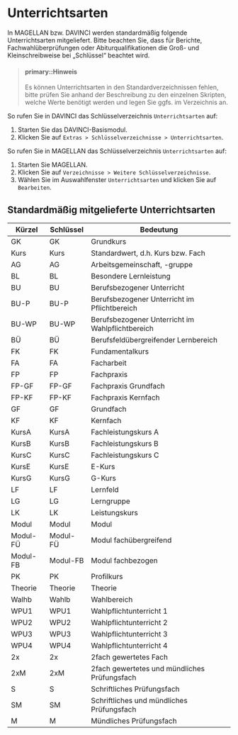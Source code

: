 # Unterrichtsarten


In MAGELLAN bzw. DAVINCI werden standardmäßig folgende Unterrichtsarten mitgeliefert. Bitte beachten Sie, dass für Berichte, Fachwahlüberprüfungen oder Abiturqualifikationen die Groß- und Kleinschreibweise bei „Schlüssel“ beachtet wird.

> #### primary::Hinweis
>
> Es können Unterrichtsarten in den Standardverzeichnissen fehlen, bitte prüfen Sie anhand der Beschreibung zu den einzelnen Skripten, welche Werte benötigt werden und legen Sie ggfs. im Verzeichnis an.

So rufen Sie in DAVINCI das Schlüsselverzeichnis `Unterrichtsarten` auf:

1. Starten Sie das DAVINCI-Basismodul.
2. Klicken Sie auf `Extras > Schlüsselverzeichnisse > Unterrichtsarten`.

So rufen Sie in MAGELLAN das Schlüsselverzeichnis `Unterrichtsarten` auf:

1.	Starten Sie MAGELLAN.
2.	Klicken Sie auf `Verzeichnisse > Weitere Schlüsselverzeichnisse`.
3.	Wählen Sie im Auswahlfenster `Unterrichtsarten` und klicken Sie auf `Bearbeiten`.

## Standardmäßig mitgelieferte Unterrichtsarten


| Kürzel   | Schlüssel | Bedeutung                                |
|----------|-----------|------------------------------------------|
| GK       | GK        | Grundkurs                                |
| Kurs     | Kurs      | Standardwert, d.h. Kurs bzw. Fach        |
| AG       | AG        | Arbeitsgemeinschaft, -gruppe             |
| BL       | BL        | Besondere Lernleistung                   |
| BU       | BU        | Berufsbezogener Unterricht               |
| BU-P     | BU-P      | Berufsbezogener Unterricht im Pflichtbereich |
| BU-WP    | BU-WP     | Berufsbezogener Unterricht im Wahlpflichtbereich |
| BÜ       | BÜ        | Berufsfeldübergreifender Lernbereich     |
| FK       | FK        | Fundamentalkurs                          |
| FA       | FA        | Facharbeit                               |
| FP       | FP        | Fachpraxis                               |
| FP-GF    | FP-GF     | Fachpraxis Grundfach                     |
| FP-KF    | FP-KF     | Fachpraxis Kernfach                      |
| GF       | GF        | Grundfach                                |
| KF       | KF        | Kernfach                                 |
| KursA    | KursA     | Fachleistungskurs A                      |
| KursB    | KursB     | Fachleistungskurs B                      |
| KursC    | KursC     | Fachleistungskurs C                      |
| KursE    | KursE     | E-Kurs                                   |
| KursG    | KursG     | G-Kurs                                   |
| LF       | LF        | Lernfeld                                 |
| LG       | LG        | Lerngruppe                               |
| LK       | LK        | Leistungskurs                            |
| Modul    | Modul     | Modul                                    |
| Modul-FÜ | Modul-FÜ  | Modul fachübergreifend                   |
| Modul-FB | Modul-FB  | Modul fachbezogen                        |
| PK       | PK        | Profilkurs                               |
| Theorie  | Theorie   | Theorie                                  |
| Walhb    | Wahlb     | Wahlbereich                              |
| WPU1     | WPU1      | Wahlpflichtunterricht 1                  |
| WPU2     | WPU2      | Wahlpflichtunterricht 2                  |
| WPU3     | WPU3      | Wahlpflichtunterricht 3                  |
| WPU4     | WPU4      | Wahlpflichtunterricht 4                  |
| 2x       | 2x        | 2fach gewertetes Fach                    |
| 2xM      | 2xM       | 2fach gewertetes und mündliches Prüfungsfach |
| S        | S         | Schriftliches Prüfungsfach               |
| SM       | SM        | Schriftliches und mündliches Prüfungsfach |
| M        | M         | Mündliches Prüfungsfach                  |


